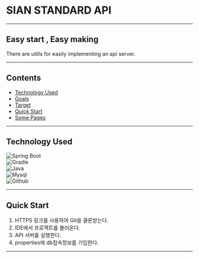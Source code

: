 # SIAN STANDARD API 
***

## Easy start , Easy making
There are utills for easily implementing an api server.
***
## Contents
 - [Technology Used](#technology-used)
 - [Goals](#Goals)
 - [Target](#Target)
 - [Quick Start](#quick-start)
 - [Some Pages](#some-pages)

***
## Technology Used
![Spring Boot](https://img.shields.io/badge/springboot_3.0.4-444444?style=for-the-badge&logo=springboot)<br/>
![Gradle](https://img.shields.io/badge/gradle-444444?style=for-the-badge&logo=gradle)<br/>
![Java](https://img.shields.io/badge/Java_17-444444?style=for-the-badge&logo=Java&logoColor=white)  <br/>
![Mysql](https://img.shields.io/badge/mysql_8.0.32-444444?style=for-the-badge&logo=mysql)<br/>
![Github](https://img.shields.io/badge/github-444444?style=for-the-badge&logo=github)

***
## Quick Start
1. HTTPS 링크를 사용하여 Git을 클론받는다.
2. IDE에서 프로젝트를 불러온다.
3. API 서버를 실행한다.
4. properties에 db접속정보를 기입한다.
***
